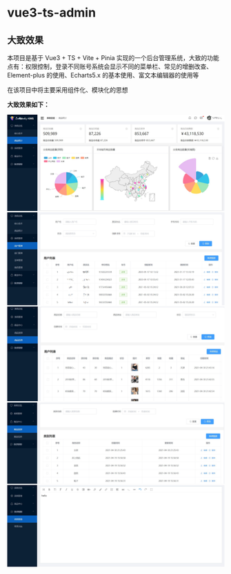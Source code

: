 # vue3-ts-admin

## 大致效果

本项目是基于 Vue3 + TS + Vite + Pinia 实现的一个后台管理系统，大致的功能点有：权限控制，登录不同账号系统会显示不同的菜单栏、常见的增删改查、Element-plus 的使用、Echarts5.x 的基本使用、富文本编辑器的使用等

在该项目中将主要采用组件化、模块化的思想

**大致效果如下：**

<img src="images/1.jpg" alt="1" style="zoom:50%;" />

<img src="images/2.jpg" alt="2" style="zoom:50%;" />

<img src="images/3.jpg" alt="3" style="zoom:50%;" />

<img src="images/4.jpg" alt="4" style="zoom:50%;" />

<img src="images/5.jpg" alt="5" style="zoom:50%;" />
